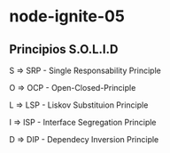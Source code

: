 # node-ignite-05

## Principios S.O.L.I.D 

S => SRP - Single Responsability Principle

O => OCP - Open-Closed-Principle   

L => LSP - Liskov Substituion Principle

I => ISP - Interface Segregation Principle 

D => DIP - Dependecy Inversion Principle